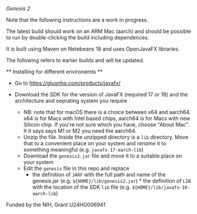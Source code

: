
*Genesis 2*

Note that the following instructions are a work in progress.

The latest build should work on an ARM Mac (aarch) and should be possible to run by double-clicking the build including dependences.

It is built using Maven on Netebeans 18 and uses OpenJavaFX libraries.

The following refers to earlier builds and will be updated.


** Installing for different environemts **

* Go to https://gluonhq.com/products/javafx/

* Download the SDK for the version of JavaFX (required 17 or 18)  and the architecture and oeprating system  you require
     * NB: note that for macOS there is a choice between x64 and aarch64. x64 is for Macs with Intel based chips, aarch64 is for Macs with new Silicon chip. If you're not sure which you have, choose "About Mac". It it says says M1 or M2  you need the aarch64.
     * Unzip the file. Inside the unzipped directory is a `lib` directory. Move that to a convenient place on your system and *rename* it to something meaningful (e.g. `javafx-17-aarch-lib`)
     * Download the `genesis2.jar` file and move it to a suitable place on your system
     * Edit the `genesis` file in this repo and replace
          * the definition of `JARF` with the full path and name of the genesis.jar (e.g. `${HOME}/lib/genesis2.jar`)
	  * the definition of `LIB` with the location of the SDK `lib` file (e.g. `${HOME}/lib/javafx-18-aarch-lib`)
     

Funded by the NIH, Grant U24HG006941
